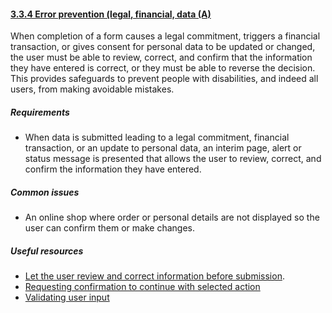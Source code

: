 #### [3.3.4 Error prevention (legal, financial, data (A)](https://www.w3.org/TR/UNDERSTANDING-WCAG20/minimize-error-reversible.html)

When completion of a form causes a legal commitment, triggers a financial transaction, or gives consent for personal data to be updated or changed, the user must be able to review, correct, and confirm that the information they have entered is correct, or they must be able to reverse the decision. This provides safeguards to prevent people with disabilities, and indeed all users, from making avoidable mistakes.

##### Requirements

*   When data is submitted leading to a legal commitment, financial transaction, or an update to personal data, an interim page, alert or status message is presented that allows the user to review, correct, and confirm the information they have entered.

##### Common issues

*   An online shop where order or personal details are not displayed so the user can confirm them or make changes.

##### Useful resources

*   [Let the user review and correct information before submission](https://www.w3.org/WAI/WCAG21/Techniques/general/G98).
* [Requesting confirmation to continue with selected action](https://www.w3.org/WAI/WCAG21/Techniques/general/G168)
* [Validating user input](https://www.w3.org/WAI/tutorials/forms/validation/)

